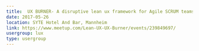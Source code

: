 ```yaml
---
title:  UX BURNER- A disruptive lean ux framework for Agile SCRUM teams
date: 2017-05-26
location: SYTE Hotel And Bar, Mannheim
link: https://www.meetup.com/Lean-UX-UX-Burner/events/239849697/
usergroup: lux
type: usergroup
---
```

